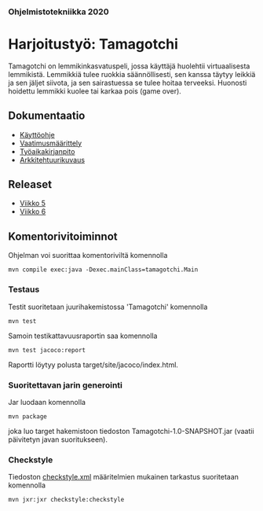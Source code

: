 ### Ohjelmistotekniikka 2020

# Harjoitustyö: Tamagotchi

Tamagotchi on lemmikinkasvatuspeli, jossa käyttäjä huolehtii virtuaalisesta lemmikistä. Lemmikkiä tulee ruokkia säännöllisesti, sen kanssa täytyy leikkiä ja sen jäljet siivota, ja sen sairastuessa se tulee hoitaa terveeksi. Huonosti hoidettu lemmikki kuolee tai karkaa pois (game over).

## Dokumentaatio

* [Käyttöohje](https://github.com/hjeronen/ot-harjoitustyo/blob/master/dokumentaatio/kayttoohje.md)
* [Vaatimusmäärittely](https://github.com/hjeronen/ot-harjoitustyo/blob/master/dokumentaatio/vaatimusmaarittely.md)
* [Työaikakirjanpito](https://github.com/hjeronen/ot-harjoitustyo/blob/master/dokumentaatio/tyoaikakirjanpito.md)
* [Arkkitehtuurikuvaus](https://github.com/hjeronen/ot-harjoitustyo/blob/master/dokumentaatio/arkkitehtuuri.md)

## Releaset

* [Viikko 5](https://github.com/hjeronen/ot-harjoitustyo/releases/tag/viikko5)
* [Viikko 6](https://github.com/hjeronen/ot-harjoitustyo/releases/tag/viikko6)

## Komentorivitoiminnot

Ohjelman voi suorittaa komentoriviltä komennolla
```
mvn compile exec:java -Dexec.mainClass=tamagotchi.Main
```

### Testaus

Testit suoritetaan juurihakemistossa 'Tamagotchi' komennolla
```
mvn test
```

Samoin testikattavuusraportin saa komennolla
```
mvn test jacoco:report
```

Raportti löytyy polusta target/site/jacoco/index.html.

### Suoritettavan jarin generointi

Jar luodaan komennolla
```
mvn package
```

joka luo target hakemistoon tiedoston Tamagotchi-1.0-SNAPSHOT.jar (vaatii päivitetyn javan suoritukseen).

### Checkstyle

Tiedoston [checkstyle.xml](https://github.com/hjeronen/ot-harjoitustyo/blob/master/Tamagotchi/checkstyle.xml) määritelmien mukainen tarkastus suoritetaan komennolla
```
mvn jxr:jxr checkstyle:checkstyle
```
